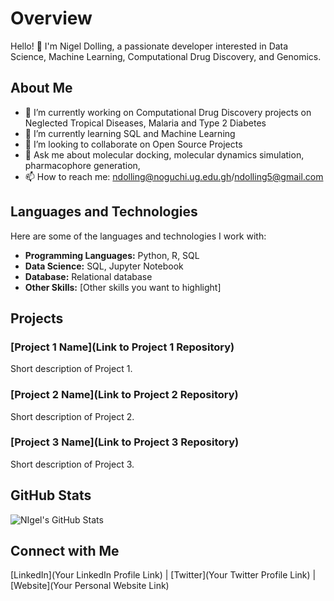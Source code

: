 # Overview

Hello! 👋 I'm Nigel Dolling, a passionate developer interested in Data Science, Machine Learning, Computational Drug Discovery, and Genomics.

## About Me

- 🔭 I’m currently working on Computational Drug Discovery projects on Neglected Tropical Diseases, Malaria and Type 2 Diabetes
- 🌱 I’m currently learning SQL and Machine Learning
- 👯 I’m looking to collaborate on Open Source Projects
- 💬 Ask me about molecular docking, molecular dynamics simulation, pharmacophore generation, 
- 📫 How to reach me: ndolling@noguchi.ug.edu.gh/ndolling5@gmail.com

## Languages and Technologies

Here are some of the languages and technologies I work with:

- **Programming Languages:** Python, R, SQL
- **Data Science:** SQL, Jupyter Notebook
- **Database:** Relational database
- **Other Skills:** [Other skills you want to highlight]

## Projects

### [Project 1 Name](Link to Project 1 Repository)
Short description of Project 1.

### [Project 2 Name](Link to Project 2 Repository)
Short description of Project 2.

### [Project 3 Name](Link to Project 3 Repository)
Short description of Project 3.

## GitHub Stats

![NIgel's GitHub Stats](https://github-readme-stats.vercel.app/api?username=yourusername&show_icons=true)

## Connect with Me

[LinkedIn](Your LinkedIn Profile Link) | [Twitter](Your Twitter Profile Link) | [Website](Your Personal Website Link)
